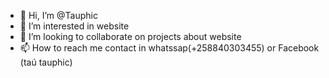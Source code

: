 - 👋 Hi, I’m @Tauphic
- 👀 I’m interested in website 
- 💞️ I’m looking to collaborate on projects about website
- 📫 How to reach me contact in whatssap(+258840303455) or Facebook (taú tauphic)

<!---
Tauphic/Tauphic is a ✨ special ✨ repository because its `README.md` (this file) appears on your GitHub profile.
You can click the Preview link to take a look at your changes.
--->
